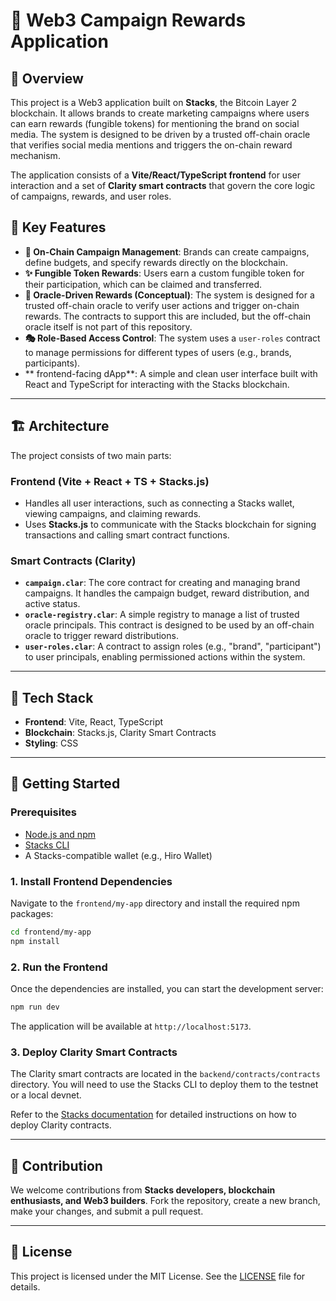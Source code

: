 # 🚀 Web3 Campaign Rewards Application

## 📌 Overview

This project is a Web3 application built on **Stacks**, the Bitcoin Layer 2 blockchain. It allows brands to create marketing campaigns where users can earn rewards (fungible tokens) for mentioning the brand on social media. The system is designed to be driven by a trusted off-chain oracle that verifies social media mentions and triggers the on-chain reward mechanism.

The application consists of a **Vite/React/TypeScript frontend** for user interaction and a set of **Clarity smart contracts** that govern the core logic of campaigns, rewards, and user roles.

## 🎯 Key Features

*   **🔗 On-Chain Campaign Management**: Brands can create campaigns, define budgets, and specify rewards directly on the blockchain.
*   **✨ Fungible Token Rewards**: Users earn a custom fungible token for their participation, which can be claimed and transferred.
*   **🤖 Oracle-Driven Rewards (Conceptual)**: The system is designed for a trusted off-chain oracle to verify user actions and trigger on-chain rewards. The contracts to support this are included, but the off-chain oracle itself is not part of this repository.
*   **🎭 Role-Based Access Control**: The system uses a `user-roles` contract to manage permissions for different types of users (e.g., brands, participants).
*   ** frontend-facing dApp**: A simple and clean user interface built with React and TypeScript for interacting with the Stacks blockchain.

---

## 🏗 Architecture

The project consists of two main parts:

### **Frontend (Vite + React + TS + Stacks.js)**

*   Handles all user interactions, such as connecting a Stacks wallet, viewing campaigns, and claiming rewards.
*   Uses **Stacks.js** to communicate with the Stacks blockchain for signing transactions and calling smart contract functions.

### **Smart Contracts (Clarity)**

*   **`campaign.clar`**: The core contract for creating and managing brand campaigns. It handles the campaign budget, reward distribution, and active status.
*   **`oracle-registry.clar`**: A simple registry to manage a list of trusted oracle principals. This contract is designed to be used by an off-chain oracle to trigger reward distributions.
*   **`user-roles.clar`**: A contract to assign roles (e.g., "brand", "participant") to user principals, enabling permissioned actions within the system.

---

## 🔧 Tech Stack

*   **Frontend**: Vite, React, TypeScript
*   **Blockchain**: Stacks.js, Clarity Smart Contracts
*   **Styling**: CSS

---

## 🚀 Getting Started

### **Prerequisites**

*   [Node.js and npm](https://nodejs.org/en/)
*   [Stacks CLI](https://docs.stacks.co/get-started/command-line-interface)
*   A Stacks-compatible wallet (e.g., Hiro Wallet)

### **1. Install Frontend Dependencies**

Navigate to the `frontend/my-app` directory and install the required npm packages:

```bash
cd frontend/my-app
npm install
```

### **2. Run the Frontend**

Once the dependencies are installed, you can start the development server:

```bash
npm run dev
```

The application will be available at `http://localhost:5173`.

### **3. Deploy Clarity Smart Contracts**

The Clarity smart contracts are located in the `backend/contracts/contracts` directory. You will need to use the Stacks CLI to deploy them to the testnet or a local devnet.

Refer to the [Stacks documentation](https://docs.stacks.co/get-started/smart-contracts) for detailed instructions on how to deploy Clarity contracts.

---

## 🤝 Contribution

We welcome contributions from **Stacks developers, blockchain enthusiasts, and Web3 builders**.
Fork the repository, create a new branch, make your changes, and submit a pull request.

---

## 📜 License

This project is licensed under the MIT License. See the [LICENSE](LICENSE) file for details.



